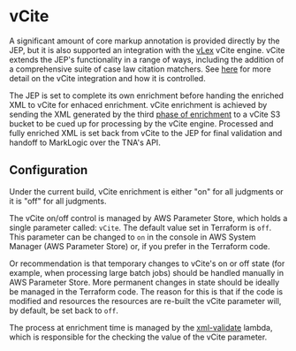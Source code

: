 # vCite

A significant amount of core markup annotation is provided directly by the JEP, but it is also supported an integration with the [vLex](https://vlex.com/) vCite engine. vCite extends the JEP's functionality in a range of ways, including the addition of a comprehensive suite of case law citation matchers. See [here](/docs/vcite.md) for more detail on the vCite integration and how it is controlled.

The JEP is set to complete its own enrichment before handing the enriched XML to vCite for enhaced enrichment. vCite enrichment is achieved by sending the XML generated by the third [phase of enrichment](/docs/README.md#13-enrichment-phases) to a vCite S3 bucket to be cued up for processing by the vCite engine. Processed and fully enriched XML is set back from vCite to the JEP for final validation and handoff to MarkLogic over the TNA's API.

## Configuration

Under the current build, vCite enrichment is either "on" for all judgments or it is "off" for all judgments.

The vCite on/off control is managed by AWS Parameter Store, which holds a single parameter called: `vCite`. The default value set in Terraform is `off`. This parameter can be changed to `on` in the console in AWS System Manager (AWS Parameter Store) or, if you prefer in the Terraform code.

Or recommendation is that temporary changes to vCite's on or off state (for example, when processing large batch jobs) should be handled manually in AWS Parameter Store. More permanent changes in state should be ideally be managed in the Terraform code. The reason for this is that if the code is modified and resources the resources are re-built the vCite parameter will, by default, be set back to `off`.

The process at enrichment time is managed by the [xml-validate](/lambda/xml_validate/index.py) lambda, which is responsible for the checking the value of the vCite parameter.
